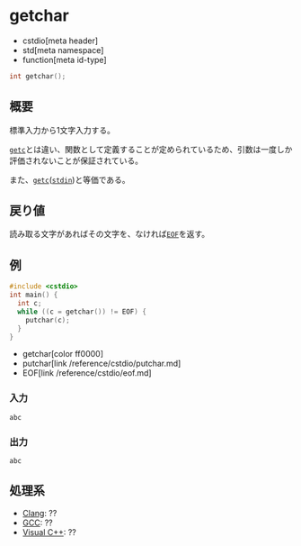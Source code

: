 # getchar
* cstdio[meta header]
* std[meta namespace]
* function[meta id-type]

```cpp
int getchar();
```

## 概要
標準入力から1文字入力する。

[`getc`](/reference/cstdio/getc.md)とは違い、関数として定義することが定められているため、引数は一度しか評価されないことが保証されている。

また、[`getc`](/reference/cstdio/getc.md)([`stdin`](/reference/cstdio/stdin.md))と等価である。

## 戻り値
読み取る文字があればその文字を、なければ[`EOF`](/reference/cstdio/eof.md)を返す。

## 例
```cpp example
#include <cstdio>
int main() {
  int c;
  while ((c = getchar()) != EOF) {
    putchar(c);
  }
}
```
* getchar[color ff0000]
* putchar[link /reference/cstdio/putchar.md]
* EOF[link /reference/cstdio/eof.md]

### 入力
```
abc
```

### 出力
```
abc
```

## 処理系
- [Clang](/implementation.md#clang): ??
- [GCC](/implementation.md#gcc): ??
- [Visual C++](/implementation.md#visual_cpp): ??
